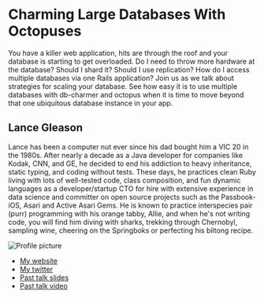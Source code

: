 # Charming Large Databases With Octopuses

You have a killer web application, hits are through the roof and your database is starting to get overloaded. Do I need to throw more hardware at the database? Should I shard it? Should I use replication? How do I access multiple databases via one Rails application? Join us as we talk about strategies for scaling your database. See how easy it is to use multiple databases with db-charmer and octopus when it is time to move beyond that one ubiquitous database instance in your app.

## Lance Gleason

Lance has been a computer nut ever since his dad bought him a VIC 20 in the 1980s. After nearly a decade as a Java developer for companies like Kodak, CNN, and GE, he decided to end his addiction to heavy inheritance, static typing, and coding without tests. These days, he practices clean Ruby living with lots of well-tested code, class composition, and fun dynamic languages as a developer/startup CTO for hire with extensive experience in data science and committer on open source projects such as the Passbook-iOS, Asari and Active Asari Gems. He is known to practice interspecies pair (purr) programming with his orange tabby, Allie, and when he's not writing code, you will find him diving with sharks, trekking through Chernobyl, sampling wine, cheering on the Springboks or perfecting his biltong recipe.

![Profile picture](https://raw.github.com/rubyaustralia/rubyconfau-2014-cfp/master/talk_charming_large_databases_with_octopuses/profile_picture.jpg)

- [My website](http://www.polyglotprogramminginc.com)
- [My twitter](https://twitter.com/lgleasain)
- [Past talk slides](http://www.polyglotprogramminginc.com/presentationstalks/)
- [Past talk video](http://www.polyglotprogramminginc.com/presentationstalks/)
